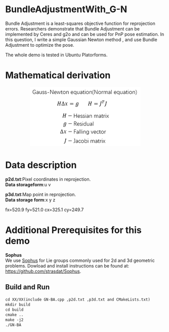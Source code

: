 # BundleAdjustmentWith_G-N
Bundle Adjustment is a least-squares objective function for reprojection errors. Researchers demonstrate that Bundle Adjustment can be implemented by Ceres and g2o and can be used for PnP pose estimation. In this question, I write a simple Gaussian Newton method , and use Bundle Adjustment to optimize the pose.  

The whole demo is tested in Ubuntu Platorforms.

# Mathematical derivation
<div align=center>  
  
![](https://github.com/TianQi-777/BundleAdjustmentWith_G-N/blob/master/Images/G-N2.png)
</div>

# Data description
**p2d.txt**:Pixel coordinates in reprojection.  
**Data storageform**:u v

**p3d.txt**:Map point in reprojection.  
**Data storage form**:x y z  

fx=520.9 fy=521.0 cx=325.1 cy=249.7

# Additional Prerequisites for this demo
**Sophus**  
We use [Sophus](https://github.com/strasdat/Sophus) for Lie groups commonly used for 2d and 3d geometric problems. 
Dowload and install instructions can be found at: https://github.com/strasdat/Sophus.

## Build and Run
```
cd XX/XX(include GN-BA.cpp ,p2d.txt ,p3d.txt and CMakeLists.txt)  
mkdir build  
cd build  
cmake ..  
make -j2  
./GN-BA
```

